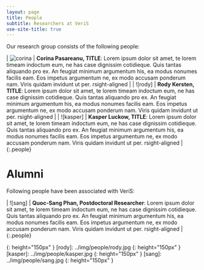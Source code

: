 ```yaml
---
layout: page
title: People
subtitle: Researchers at VeriS
use-site-title: true
---
```


Our research group consists of the following people:

| ![corina]      | **Corina Pasareanu, TITLE**: Lorem ipsum dolor sit amet, te lorem timeam indoctum eum, ne has case dignissim cotidieque. Quis tantas aliquando pro ex. An feugiat minimum argumentum his, ea modus nonumes facilis eam. Eos impetus argumentum ne, ex modo accusam ponderum nam. Viris quidam invidunt ut per. rsight-aligned |
| ![rody]      | **Rody Kersten, TITLE**: Lorem ipsum dolor sit amet, te lorem timeam indoctum eum, ne has case dignissim cotidieque. Quis tantas aliquando pro ex. An feugiat minimum argumentum his, ea modus nonumes facilis eam. Eos impetus argumentum ne, ex modo accusam ponderum nam. Viris quidam invidunt ut per. rsight-aligned |
| ![kasper]      | **Kasper Luckow, TITLE**: Lorem ipsum dolor sit amet, te lorem timeam indoctum eum, ne has case dignissim cotidieque. Quis tantas aliquando pro ex. An feugiat minimum argumentum his, ea modus nonumes facilis eam. Eos impetus argumentum ne, ex modo accusam ponderum nam. Viris quidam invidunt ut per. rsight-aligned |
{:.people}


# Alumni
Following people have been associated with VeriS:

| ![sang]      | **Quoc-Sang Phan, Postdoctoral Researcher**: Lorem ipsum dolor sit amet, te lorem timeam indoctum eum, ne has case dignissim cotidieque. Quis tantas aliquando pro ex. An feugiat minimum argumentum his, ea modus nonumes facilis eam. Eos impetus argumentum ne, ex modo accusam ponderum nam. Viris quidam invidunt ut per. rsight-aligned |
{:.people}



[corina]: ../img/people/corina.png 
{: height="150px" }
[rody]: ../img/people/rody.jpg 
{: height="150px" }
[kasper]: ../img/people/kasper.jpg 
{: height="150px" }
[sang]: ../img/people/sang.jpg
{: height="150px" }



